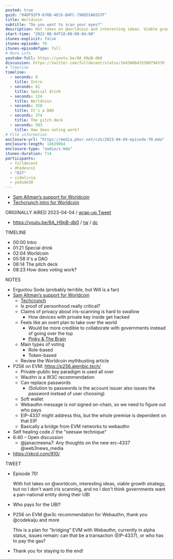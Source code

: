 ```yaml
---
posted: true
guid: "04DF92F9-676B-4EC6-B4FC-796D55A6557F"
title: Worldcoin
subtitle: "Do you want to scan your eyes?"
description: Hot takes on @worldcoin and interesting ideas. Viable growth strategy, but objections to iris scanning and skepticism towards the role of governments in pan-national UBI. Discussion on P256 on EVM and @w3c recommendation for Webauthn. Presenting views on bridging EVM with Webauthn and the challenges with transaction cost.
start-time: "2022-08-04T18:00:00-04:00"
itunes-explicit: false
itunes-episode: 70
itunes-episodeType: full
# More info
youtube-full: https://youtu.be/8A_H9pB-db0
discussion: https://twitter.com/fulldecent/status/1643486433380794370
# Timeline
timeline:
  - seconds: 0
    title: Intro
  - seconds: 81
    title: Special drink
  - seconds: 124
    title: Worldcoin
  - seconds: 358
    title: It's a DAO
  - seconds: 374
    title: The pitch deck
  - seconds: 503
    title: How does voting work?
# File information
enclosure-url: "https://media.phor.net/csh/2023-04-04-episode-70.m4a"
enclosure-length: 14639064
enclosure-type: "audio/x-m4a"
itunes-duration: 714
participants:
  - fulldecent
  - dtedesco1
  - "037"
  - vjdeliria
  - yodude38
---
```


- [Sam Altman’s support for Worldcoin](https://u.today/sam-altmans-worldcoin-unveils-tech-to-prove-you-are-human)
- [Techcrunch intro for Worldcoin](https://techcrunch.com/2023/03/07/worldcoin-cofounded-by-sam-altman-is-betting-the-next-big-thing-in-ai-is-proving-you-are-human/)

<!--end of quick notes-->

ORIGINALLY AIRED 2023-04-04 / [wrap-up Tweet](https://twitter.com/fulldecent/status/1643486433380794370)

- https://youtu.be/8A_H9pB-db0 / [tw](https://twitter.com/fulldecent/status/1643486433380794370) / [dc](https://discord.com/channels/513179688865234945/882640701794451536/1093045611806347304)

TIMELINE

- 00:00 Intro
- 01:21 Special drink
- 02:04 Worldcoin
- 05:58 It's a DAO
- 06:14 The pitch deck
- 08:23 How does voting work?

NOTES

- Erguotou Soda (probably terrible, but Will is a fan)
- [Sam Altman’s support for Worldcoin](https://u.today/sam-altmans-worldcoin-unveils-tech-to-prove-you-are-human)
  - [Techcrunch](https://techcrunch.com/2023/03/07/worldcoin-cofounded-by-sam-altman-is-betting-the-next-big-thing-in-ai-is-proving-you-are-human/)
  - Is proof of personhood really critical?
  - Claims of privacy about iris-scanning is hard to swallow
    - How devices with private key inside get hacked
  - Feels like an overt plan to take over the world
    - Would be more credible to collaborate with governments instead of going over the top
    - [Pinky & The Brain](https://en.wikipedia.org/wiki/Pinky_and_the_Brain#The_Brain)
  - Main types of voting
    - Role-based
    - Token-based
  - Review the Worldcoin mythbusting article
- P256 on EVM: https://p256.alembic.tech/
  - Private-public key paradigm is used all over
  - Wauthn is a W3C recommendation
  - Can replace passwords
    - (Solution to passwords is the account issuer also issues the password instead of user choosing)
  - Soft wallet
  - Webauthn message is not signed on-chain, so we need to figure out who pays
  - EIP-4337 might address this, but the whole premise is dependent on that EIP
  - Basically a bridge from EVM networks to webauthn
- Self healing code // the "seesaw technique"
- 6:40 – Open discussion
  - @janacmeena7: Any thoughts on the new erc-4337 @web3news_media
- https://xkcd.com/810/

TWEET

- Episode 70!

  With hot takes on @worldcoin, interesting ideas, viable growth strategy, but no I don't want iris scanning, and no I don't think governments want a pan-national entity doing their UBI

- Who pays for the UBI?

- P256 on EVM @w3c recommendation for Webauthn, thank you @codekaiju and more 

  This is a plan for "bridging" EVM with Webauthn, currently in alpha status, issues remain: can that be a transaction (EIP-4337), or who has to pay the gas?

- Thank you for staying to the end!

  